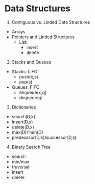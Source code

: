 # Data Structures

1. Contiguous vs. Linded Data Structures
 - Arrays
 - Pointers and Linded Structures
   - List:
     * insert
     * delete
2. Stacks and Queues
 - Stacks: LIFO
   * push(x,s)
   * pop(s)
 - Queues: FIFO
   * enqueue(x,q)
   * dequeue(q)
3. Dictionaries
  - search(D,k)
  - insert(D,x)
  - delete(D,x)
  - max(D)/'min(D)
  - predecssor(D,k)/successor(D,k)
4. Binary Search Tree
  - search
  - min/max
  - traversal
  - insert
  - delete
